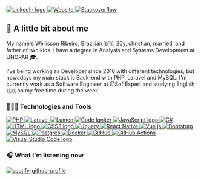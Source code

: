 <div>
  <a href="https://www.linkedin.com/in/wellisson-ribeiro" target="_blank">
    <img src="https://img.shields.io/badge/LinkedIn-000?style=for-the-badge&logo=linkedin&logoColor=8257E5" alt="LinkedIn logo" title="LinkedIn"/>
  </a>

  <a href="https://www.wribeiiro.com" target="_blank">
    <img src="https://img.shields.io/badge/Personal Website-000?style=for-the-badge&logo=wordpress&logoColor=8257E5" alt="Website" title="Website"/>
  </a>

  <a href="https://stackoverflow.com/users/7039025/wribeiro" target="_blank">
    <img src="https://img.shields.io/badge/Stack_Overflow-000?style=for-the-badge&logo=stack-overflow&logoColor=8257E5" alt="Stackoverflow" title="Stackoverflow"/>
  </a>
</div>

## 🧾 A little bit about me

<p>My name's Wellisson Ribeiro, Brazilian 🇧🇷, 26y, christian, married, and father of two kids. I have a degree in Analysis and Systems Development at UNOPAR 🎓.</p>
<p>I've being working as Developer since 2016 with different technologies, but nowadays my main stack is Back-end with PHP, Laravel and MySQL. I'm currently work as a Software Engineer at @SoftExpert and studying English 🇺🇸 on my free time during the week.</p>

### 👨🏻‍💻 Technologies and Tools

<div>
  <a href="#">
    <img alt="PHP" src="https://img.shields.io/badge/PHP-000?style=for-the-badge&logo=php&logoColor=8257E5"/>
  </a>

  <a href="#">
    <img alt="Laravel" src="https://img.shields.io/badge/Laravel-000?style=for-the-badge&&logo=laravel&logoColor=8257E5"/>
  </a>

  <a href="#">
    <img alt="Lumen" src="https://img.shields.io/badge/Lumen-000?style=for-the-badge&&logo=laravel&logoColor=8257E5"/>
  </a>

  <a href="#">
    <img alt="Code Igniter" src="https://img.shields.io/badge/Code Igniter-000?style=for-the-badge&logo=codeigniter&logoColor=8257E5"/>
  </a>

  <a href="#">
    <img alt="JavaScript logo" src="https://img.shields.io/badge/JavaScript-000?style=for-the-badge&logo=Javascript&logoColor=8257E5" title="JavaScript" />
  </a>

  <a href="#">
    <img alt="C#" src="https://img.shields.io/badge/C%23-000?style=for-the-badge&logo=c-sharp&logoColor=8257E5" title="C#" />
  </a>

  <a href="#">
    <img alt="HTML logo"  src="https://img.shields.io/badge/HTML-000?style=for-the-badge&logo=html5&logoColor=8257E5" title="HTML5" />
  </a>

  <a href="#">
    <img alt="CSS3 logo" src="https://img.shields.io/badge/CSS-000?style=for-the-badge&logo=css3&logoColor=8257E5" title="CSS" />
  </a>

  <a href="#">
    <img alt="Jquery" src="https://img.shields.io/badge/jQuery-000?style=for-the-badge&logo=jquery&logoColor=8257E5"/>
  </a>

  <a href="#">
    <img alt="React Native" src="https://img.shields.io/badge/React-000?style=for-the-badge&logo=react&logoColor=8257E5" title="React" />
  </a>

  <a href="#">
    <img alt="Vue.js" src="https://img.shields.io/badge/Vue.js-000?style=for-the-badge&logo=vue.js&logoColor=8257E5" />
  </a>

  <a href="#">
    <img alt="Bootstrap" src="https://img.shields.io/badge/Bootstrap-000?style=for-the-badge&logo=bootstrap&logoColor=8257E5"/>
  </a>

  <a href="#">
    <img alt="MySQL" src="https://img.shields.io/badge/MySQL-000?style=for-the-badge&logo=mysql&logoColor=8257E5"/>
  </a>

  <a href="#">
    <img alt="Postgres" src ="https://img.shields.io/badge/Postgres-000?style=for-the-badge&logo=postgresql&logoColor=8257E5"/>
  </a>

  <a href="#">
    <img alt="Docker" src="https://img.shields.io/badge/Docker-000?style=for-the-badge&logo=docker&logoColor=8257E5"/>
  </a>

  <a href="#">
    <img alt="GitHub" src="https://img.shields.io/badge/Github-000?style=for-the-badge&logo=github&logoColor=8257E5"/>
  </a>

  <a href="#">
    <img alt="GitHub Actions" src="https://img.shields.io/badge/Github Actions-000?style=for-the-badge&logo=githubactions&logoColor=8257E5"/>
  </a>

  <a href="#">
    <img src="https://img.shields.io/badge/VS%20Code-000?style=for-the-badge&logo=visual-studio-code&logoColor=8257E5" alt="Visual Studio Code logo" title="Visual Studio Code" />
  </a>
</div>

### 🎧 What I'm listening now

[![spotify-github-profile](https://spotify-github-profile.vercel.app/api/view?uid=itd9eq7e1e947txikhoq350jh&cover_image=true&theme=novatorem)](https://github.com/kittinan/spotify-github-profile)
